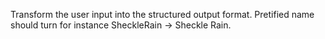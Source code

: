 Transform the user input into the structured output format. Pretified name should turn for instance SheckleRain -> Sheckle Rain.
